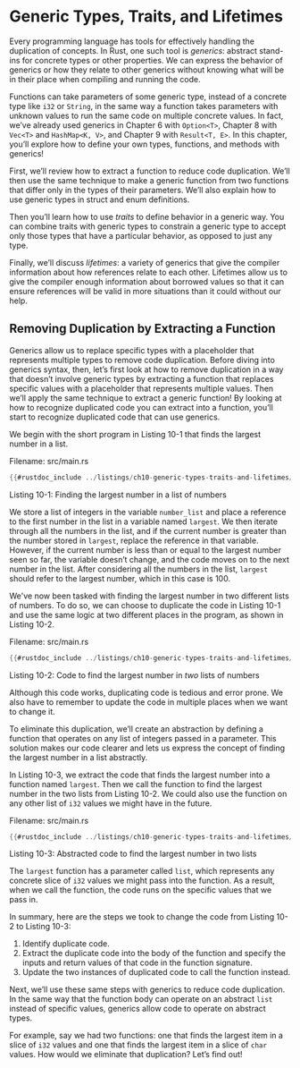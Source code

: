 # Generic Types, Traits, and Lifetimes

Every programming language has tools for effectively handling the duplication of concepts. In Rust, one such tool is *generics*: abstract stand-ins for concrete types or other properties. We can express the behavior of generics or how they relate to other generics without knowing what will be in their place when compiling and running the code.

Functions can take parameters of some generic type, instead of a concrete type like `i32` or `String`, in the same way a function takes parameters with unknown values to run the same code on multiple concrete values. In fact, we’ve already used generics in Chapter 6 with `Option<T>`, Chapter 8 with `Vec<T>` and `HashMap<K, V>`, and Chapter 9 with `Result<T, E>`. In this chapter, you’ll explore how to define your own types, functions, and methods with generics!

First, we’ll review how to extract a function to reduce code duplication. We’ll then use the same technique to make a generic function from two functions that differ only in the types of their parameters. We’ll also explain how to use generic types in struct and enum definitions.

Then you’ll learn how to use *traits* to define behavior in a generic way. You can combine traits with generic types to constrain a generic type to accept only those types that have a particular behavior, as opposed to just any type.

Finally, we’ll discuss *lifetimes*: a variety of generics that give the compiler information about how references relate to each other. Lifetimes allow us to give the compiler enough information about borrowed values so that it can ensure references will be valid in more situations than it could without our help.

## Removing Duplication by Extracting a Function

Generics allow us to replace specific types with a placeholder that represents multiple types to remove code duplication. Before diving into generics syntax, then, let’s first look at how to remove duplication in a way that doesn’t involve generic types by extracting a function that replaces specific values with a placeholder that represents multiple values. Then we’ll apply the same technique to extract a generic function! By looking at how to recognize duplicated code you can extract into a function, you’ll start to recognize duplicated code that can use generics.

We begin with the short program in Listing 10-1 that finds the largest number in a list.

<span class="filename">Filename: src/main.rs</span>

```rust
{{#rustdoc_include ../listings/ch10-generic-types-traits-and-lifetimes/listing-10-01/src/main.rs:here}}
```


<span class="caption">Listing 10-1: Finding the largest number in a list of numbers</span>

We store a list of integers in the variable `number_list` and place a reference to the first number in the list in a variable named `largest`. We then iterate through all the numbers in the list, and if the current number is greater than the number stored in `largest`, replace the reference in that variable. However, if the current number is less than or equal to the largest number seen so far, the variable doesn’t change, and the code moves on to the next number in the list. After considering all the numbers in the list, `largest` should refer to the largest number, which in this case is 100.

We've now been tasked with finding the largest number in two different lists of numbers. To do so, we can choose to duplicate the code in Listing 10-1 and use the same logic at two different places in the program, as shown in Listing 10-2.

<span class="filename">Filename: src/main.rs</span>

```rust
{{#rustdoc_include ../listings/ch10-generic-types-traits-and-lifetimes/listing-10-02/src/main.rs}}
```


<span class="caption">Listing 10-2: Code to find the largest number in *two* lists of numbers</span>

Although this code works, duplicating code is tedious and error prone. We also have to remember to update the code in multiple places when we want to change it.

To eliminate this duplication, we’ll create an abstraction by defining a function that operates on any list of integers passed in a parameter. This solution makes our code clearer and lets us express the concept of finding the largest number in a list abstractly.

In Listing 10-3, we extract the code that finds the largest number into a function named `largest`. Then we call the function to find the largest number in the two lists from Listing 10-2. We could also use the function on any other list of `i32` values we might have in the future.

<span class="filename">Filename: src/main.rs</span>

```rust
{{#rustdoc_include ../listings/ch10-generic-types-traits-and-lifetimes/listing-10-03/src/main.rs:here}}
```


<span class="caption">Listing 10-3: Abstracted code to find the largest number in two lists</span>

The `largest` function has a parameter called `list`, which represents any concrete slice of `i32` values we might pass into the function. As a result, when we call the function, the code runs on the specific values that we pass in.

In summary, here are the steps we took to change the code from Listing 10-2 to Listing 10-3:

1. Identify duplicate code.
2. Extract the duplicate code into the body of the function and specify the inputs and return values of that code in the function signature.
3. Update the two instances of duplicated code to call the function instead.

Next, we’ll use these same steps with generics to reduce code duplication. In the same way that the function body can operate on an abstract `list` instead of specific values, generics allow code to operate on abstract types.

For example, say we had two functions: one that finds the largest item in a slice of `i32` values and one that finds the largest item in a slice of `char` values. How would we eliminate that duplication? Let’s find out!
